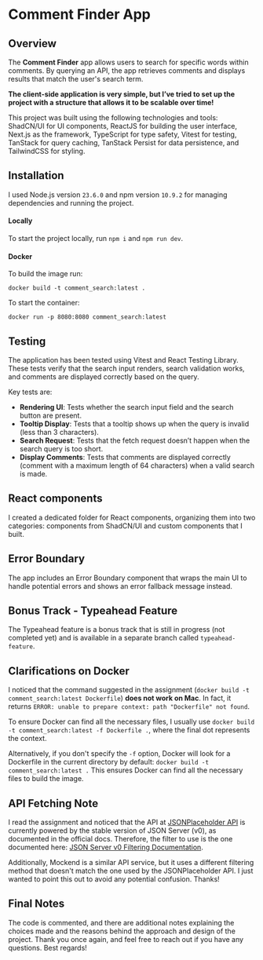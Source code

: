 
# Comment Finder App

## Overview

The **Comment Finder** app allows users to search for specific words within comments. By querying an API, the app retrieves comments and displays results that match the user's search term.

**The client-side application is very simple, but I’ve tried to set up the project with a structure that allows it to be scalable over time!**

This project was built using the following technologies and tools: ShadCN/UI for UI components, ReactJS for building the user interface, Next.js as the framework, TypeScript for type safety, Vitest for testing, TanStack for query caching, TanStack Persist for data persistence, and TailwindCSS for styling.

## Installation
I used Node.js version `23.6.0` and npm version `10.9.2` for managing dependencies and running the project.

#### Locally
To start the project locally, run `npm i` and `npm run dev`.

#### Docker

To build the image run:

`docker build -t comment_search:latest .`

To start the container:

`docker run -p 8080:8080 comment_search:latest`

## Testing

The application has been tested using Vitest and React Testing Library. These tests verify that the search input renders, search validation works, and comments are displayed correctly based on the query.

Key tests are:

- **Rendering UI**: Tests whether the search input field and the search button are present.
- **Tooltip Display**: Tests that a tooltip shows up when the query is invalid (less than 3 characters).
- **Search Request**: Tests that the fetch request doesn’t happen when the search query is too short.
- **Display Comments**: Tests that comments are displayed correctly (comment with a maximum length of 64 characters) when a valid search is made.

## React components
I created a dedicated folder for React components, organizing them into two categories: components from ShadCN/UI and custom components that I built.

## Error Boundary
The app includes an Error Boundary component that wraps the main UI to handle potential errors and shows an error fallback message instead.

## Bonus Track - Typeahead Feature

The Typeahead feature is a bonus track that is still in progress (not completed yet) and is available in a separate branch called `typeahead-feature`.

## Clarifications on Docker

I noticed that the command suggested in the assignment (`docker build -t comment_search:latest Dockerfile`) **does not work on Mac**. In fact, it returns `ERROR: unable to prepare context: path "Dockerfile" not found`.

To ensure Docker can find all the necessary files, I usually use `docker build -t comment_search:latest -f Dockerfile .`, where the final dot represents the context.

Alternatively, if you don't specify the `-f` option, Docker will look for a Dockerfile in the current directory by default:
`docker build -t comment_search:latest .`
This ensures Docker can find all the necessary files to build the image.

## API Fetching Note

I read the assignment and noticed that the API at [JSONPlaceholder API](https://jsonplaceholder.typicode.com/) is currently powered by the stable version of JSON Server (v0), as documented in the official docs. Therefore, the filter to use is the one documented here: [JSON Server v0 Filtering Documentation](https://github.com/typicode/json-server/tree/v0?tab=readme-ov-file#filter).

Additionally, Mockend is a similar API service, but it uses a different filtering method that doesn't match the one used by the JSONPlaceholder API. I just wanted to point this out to avoid any potential confusion. Thanks!

## Final Notes

The code is commented, and there are additional notes explaining the choices made and the reasons behind the approach and design of the project. Thank you once again, and feel free to reach out if you have any questions. Best regards!
